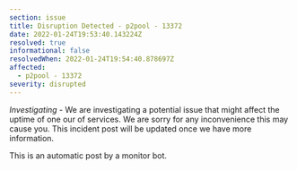 ```yaml
---
section: issue
title: Disruption Detected - p2pool - 13372
date: 2022-01-24T19:53:40.143224Z
resolved: true
informational: false
resolvedWhen: 2022-01-24T19:54:40.878697Z
affected:
  - p2pool - 13372
severity: disrupted
---
```

*Investigating* - We are investigating a potential issue that might affect the uptime of one our of services. We are sorry for any inconvenience this may cause you. This incident post will be updated once we have more information.

This is an automatic post by a monitor bot.
        